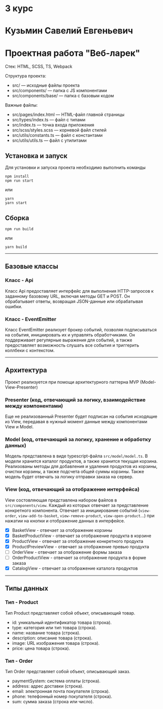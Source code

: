 # 3 курс
# Кузьмин Савелий Евгеньевич
# Проектная работа "Веб-ларек"

Стек: HTML, SCSS, TS, Webpack

Структура проекта:
- src/ — исходные файлы проекта
- src/components/ — папка с JS компонентами
- src/components/base/ — папка с базовым кодом

Важные файлы:
- src/pages/index.html — HTML-файл главной страницы
- src/types/index.ts — файл с типами
- src/index.ts — точка входа приложения
- src/scss/styles.scss — корневой файл стилей
- src/utils/constants.ts — файл с константами
- src/utils/utils.ts — файл с утилитами

## Установка и запуск
Для установки и запуска проекта необходимо выполнить команды

```
npm install
npm run start
```

или

```
yarn
yarn start
```
## Сборка

```
npm run build
```

или

```
yarn build
```


---

## Базовые классы

### Класс - Api

Класс Api предоставляет интерфейс для выполнения HTTP-запросов к заданному базовому URL, включая методы GET и POST. Он обрабатывает ответы, возвращая JSON-данные или обрабатывая ошибки.

### Класс - EventEmitter

Класс EventEmitter реализует брокер событий, позволяя подписываться на события, инициировать их и управлять обработчиками. Он поддерживает регулярные выражения для событий, а также предоставляет возможность слушать все события и триггерить коллбеки с контекстом.

---

## Архитектура

Проект реализуется при помощи архитектурного паттерна MVP (Model-View-Presenter)

### Presenter (код, отвечающий за логику, взаимодействие между компонентами)

Еще не реализованный Presenter будет подписан на события исходящие из View, передавая в нужный момент данные между компонентами View и Model. 

### Model (код, отвечающий за логику, хранение и обработку данных) 

Модель представлена в виде typescript-файла `src/model/model.ts`. В модели хранится каталог продуктов, а также хранится текущая корзина.  Реализованы методы для добавления и удаления продуктов из корзины, очистки корзины, а также подсчета общей суммы корзины. Также модель будет отвечать за логику отправки заказа на сервер.

### View (код, отвечающий за отображение интерфейса) 

View состовляющая представлена набором файлов в `src/components/view`. Каждый из которых отвечает за представление конкретного компонента. Отвечает за инициирование событий (`view-order`, `view-add-to-basket`, `view-remove-product`, `view-open-product`...) при нажатии на кнопки и отображение данных в интерфейсе.

- [X] BasketView - отвечает за отображение корзины
- [X] BasketProductView - отвечает за отображение продукта в корзине
- [X] ProductView - отвечает за отображение конкретного продукта
- [X] ProductPreviewView - отвечает за отображение превью продукта
- [ ] OrderView - отвечает за отображение формы заказа
- [ ] OrderProductView - отвечает за отображение продукта в форме заказа
- [X] CatalogView - отвечает за отображение каталога продуктов

---

## Типы данных

### Тип - Product

Тип Product представляет собой объект, описывающий товар.

* id: уникальный идентификатор товара (строка).
* type: категория или тип товара (строка).
* name: название товара (строка).
* description: описание товара (строка).
* image: URL изображения товара (строка).
* price: цена товара (строка).

### Тип - Order

Тип Order представляет собой объект, описывающий заказ.

* paymentSystem: система оплаты (строка).
* address: адрес доставки (строка).
* email: электронная почта покупателя (строка).
* phone: телефонный номер покупателя (строка).
* sum: сумма заказа (строка или число).
